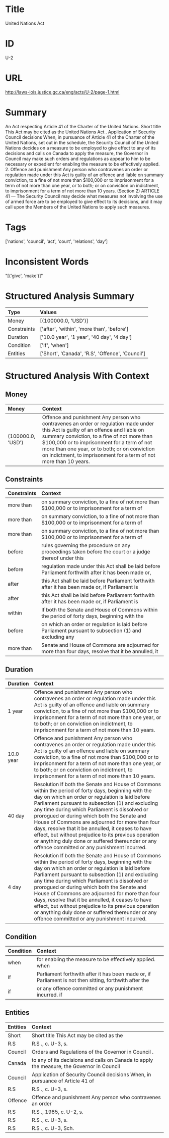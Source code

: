 # Title
United Nations Act


# ID
U-2

# URL
http://laws-lois.justice.gc.ca/eng/acts/U-2/page-1.html


# Summary
An Act respecting Article 41 of the Charter of the United Nations.
Short title This Act may be cited as the  United Nations Act .
Application of Security Council decisions When, in pursuance of Article 41 of the Charter of the United Nations, set out in the schedule, the Security Council of the United Nations decides on a measure to be employed to give effect to any of its decisions and calls on Canada to apply the measure, the Governor in Council may make such orders and regulations as appear to him to be necessary or expedient for enabling the measure to be effectively applied.
2. Offence and punishment Any person who contravenes an order or regulation made under this Act is guilty of an offence and liable on summary conviction, to a fine of not more than $100,000 or to imprisonment for a term of not more than one year, or to both; or on conviction on indictment, to imprisonment for a term of not more than 10 years.
(Section 2) ARTICLE 41 — The Security Council may decide what measures not involving the use of armed force are to be employed to give effect to its decisions, and it may call upon the Members of the United Nations to apply such measures.


# Tags
['nations', 'council', 'act', 'court', 'relations', 'day']


# Inconsistent Words
"[('give', 'make')]"


# Structured Analysis Summary
| Type        | Values                                           |
|:------------|:-------------------------------------------------|
| Money       | [(100000.0, 'USD')]                              |
| Constraints | ['after', 'within', 'more than', 'before']       |
| Duration    | ['10.0 year', '1 year', '40 day', '4 day']       |
| Condition   | ['if', 'when']                                   |
| Entities    | ['Short', 'Canada', 'R.S', 'Offence', 'Council'] |


# Structured Analysis With Context
 


## Money
| Money             | Context                                                                                                                                                                                                                                                                                                                                               |
|:------------------|:------------------------------------------------------------------------------------------------------------------------------------------------------------------------------------------------------------------------------------------------------------------------------------------------------------------------------------------------------|
| (100000.0, 'USD') | Offence and punishment Any person who contravenes an order or regulation made under this Act is guilty of an offence and liable on summary conviction, to a fine of not more than $100,000 or to imprisonment for a term of not more than one year, or to both; or on conviction on indictment, to imprisonment for a term of not more than 10 years. |


## Constraints
| Constraints   | Context                                                                                                |
|:--------------|:-------------------------------------------------------------------------------------------------------|
| more than     | on summary conviction, to a fine of not more than $100,000 or to imprisonment for a term of            |
| more than     | on summary conviction, to a fine of not more than $100,000 or to imprisonment for a term of            |
| more than     | on summary conviction, to a fine of not more than $100,000 or to imprisonment for a term of            |
| before        | rules governing the procedure on any proceedings taken before the court or a judge thereof under this  |
| before        | regulation made under this Act shall be laid before Parliament forthwith after it has been made or,    |
| after         | this Act shall be laid before Parliament forthwith after it has been made or, if Parliament is         |
| after         | this Act shall be laid before Parliament forthwith after it has been made or, if Parliament is         |
| within        | If both the Senate and House of Commons within the period of forty days, beginning with the            |
| before        | on which an order or regulation is laid before Parliament pursuant to subsection (1) and excluding any |
| more than     | Senate and House of Commons are adjourned for more than four days, resolve that it be annulled, it     |


## Duration
| Duration   | Context                                                                                                                                                                                                                                                                                                                                                                                                                                                                                                                                                                       |
|:-----------|:------------------------------------------------------------------------------------------------------------------------------------------------------------------------------------------------------------------------------------------------------------------------------------------------------------------------------------------------------------------------------------------------------------------------------------------------------------------------------------------------------------------------------------------------------------------------------|
| 1 year     | Offence and punishment Any person who contravenes an order or regulation made under this Act is guilty of an offence and liable on summary conviction, to a fine of not more than $100,000 or to imprisonment for a term of not more than one year, or to both; or on conviction on indictment, to imprisonment for a term of not more than 10 years.                                                                                                                                                                                                                         |
| 10.0 year  | Offence and punishment Any person who contravenes an order or regulation made under this Act is guilty of an offence and liable on summary conviction, to a fine of not more than $100,000 or to imprisonment for a term of not more than one year, or to both; or on conviction on indictment, to imprisonment for a term of not more than 10 years.                                                                                                                                                                                                                         |
| 40 day     | Resolution If both the Senate and House of Commons within the period of forty days, beginning with the day on which an order or regulation is laid before Parliament pursuant to subsection (1) and excluding any time during which Parliament is dissolved or prorogued or during which both the Senate and House of Commons are adjourned for more than four days, resolve that it be annulled, it ceases to have effect, but without prejudice to its previous operation or anything duly done or suffered thereunder or any offence committed or any punishment incurred. |
| 4 day      | Resolution If both the Senate and House of Commons within the period of forty days, beginning with the day on which an order or regulation is laid before Parliament pursuant to subsection (1) and excluding any time during which Parliament is dissolved or prorogued or during which both the Senate and House of Commons are adjourned for more than four days, resolve that it be annulled, it ceases to have effect, but without prejudice to its previous operation or anything duly done or suffered thereunder or any offence committed or any punishment incurred. |


## Condition
| Condition   | Context                                                                                                |
|:------------|:-------------------------------------------------------------------------------------------------------|
| when        | for enabling the measure to be effectively applied. when                                               |
| if          | Parliament forthwith after it has been made or, if Parliament is not then sitting, forthwith after the |
| if          | or any offence committed or any punishment incurred. if                                                |


## Entities
| Entities   | Context                                                                                   |
|:-----------|:------------------------------------------------------------------------------------------|
| Short      | Short title This Act may be cited as the                                                  |
| R.S        | R.S ., c. U-3, s.                                                                         |
| Council    | Orders and Regulations of the Governor in  Council .                                      |
| Canada     | to any of its decisions and calls on Canada to apply the measure, the Governor in Council |
| Council    | Application of Security  Council decisions When, in pursuance of Article 41 of            |
| R.S        | R.S ., c. U-3, s.                                                                         |
| Offence    | Offence and punishment Any person who contravenes an order                                |
| R.S        | R.S ., 1985, c. U-2, s.                                                                   |
| R.S        | R.S ., c. U-3, s.                                                                         |
| R.S        | R.S ., c. U-3, Sch.                                                                       |


